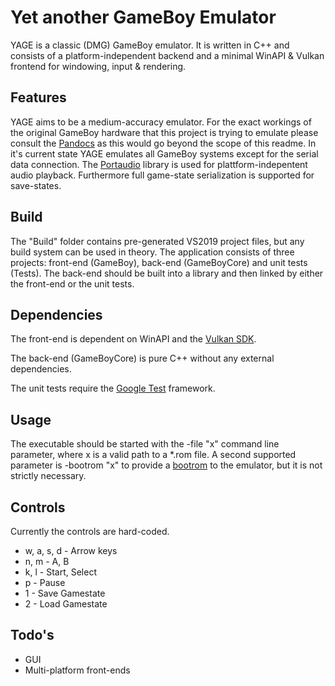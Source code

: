 # Yet another GameBoy Emulator

YAGE is a classic (DMG) GameBoy emulator. It is written in C++ and consists of a platform-independent backend and a minimal WinAPI & Vulkan frontend for windowing, input & rendering.

## Features
YAGE aims to be a medium-accuracy emulator. For the exact workings of the original GameBoy hardware that this project is trying to emulate please consult the [Pandocs](https://gbdev.io/pandocs/) as this would go beyond the scope of this readme. In it's current state YAGE emulates all GameBoy systems except for the serial data connection.
The [Portaudio](https://portaudio.com/) library is used for plattform-indepentent audio playback.
Furthermore full game-state serialization is supported for save-states.

## Build
The "Build" folder contains pre-generated VS2019 project files, but any build system can be used in theory.
The application consists of three projects: front-end (GameBoy), back-end (GameBoyCore) and unit tests (Tests).
The back-end should be built into a library and then linked by either the front-end or the unit tests.

## Dependencies
The front-end is dependent on WinAPI and the [Vulkan SDK](https://www.lunarg.com/vulkan-sdk/).

The back-end (GameBoyCore) is pure C++ without any external dependencies.

The unit tests require the [Google Test](https://github.com/google/googletest) framework.

## Usage

The executable should be started with the -file "x" command line parameter, where x is a valid path to a *.rom file. A second supported parameter is -bootrom "x" to provide a [bootrom](https://gbdev.gg8.se/wiki/articles/Gameboy_Bootstrap_ROM) to the emulator, but it is not strictly necessary.

## Controls
Currently the controls are hard-coded.

- w, a, s, d - Arrow keys
- n, m - A, B
- k, l - Start, Select
- p - Pause
- 1 - Save Gamestate
- 2 - Load Gamestate

## Todo's
- GUI
- Multi-platform front-ends
